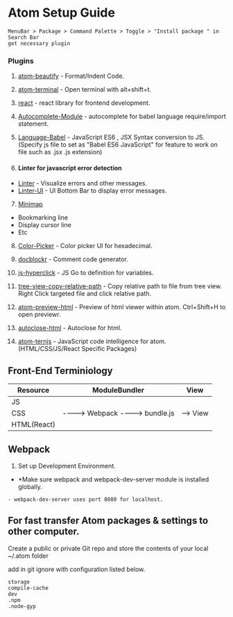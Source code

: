 # Atom Setup Guide
```
MenuBar > Package > Command Palette > Toggle > "Install package " in Search Bar
get necessary plugin
```
### Plugins

1. [atom-beautify](https://atom.io/packages/atom-beautify) - Format/Indent Code.

2. [atom-terminal](https://atom.io/packages/atom-terminal) - Open terminal with alt+shift+t.

3. [react](https://atom.io/packages/react) - react library for frontend development.

4. [Autocomplete-Module](https://atom.io/packages/autocomplete-modules) - autocomplete for babel language require/import statement.

5. [Language-Babel](https://atom.io/packages/language-babel) - JavaScript ES6 , JSX Syntax conversion to JS. (Specify js file to set as "Babel ES6 JavaScript" for feature to work on file such as .jsx .js extension)

6. #### Linter for javascript error detection
- [Linter](https://atom.io/packages/linter) - Visualize errors and other messages.
- [Linter-UI](https://atom.io/packages/linter-ui-default) - UI Bottom Bar to display error messages.

7. [Minimap](https://atom.io/packages/minimap)
 - Bookmarking line
 - Display cursor line
 - Etc
8. [Color-Picker](https://atom.io/packages/color-picker) - Color picker UI for hexadecimal.

9. [docblockr](https://atom.io/packages/docblockr) - Comment code generator.

10. [js-hyperclick](https://atom.io/packages/js-hyperclick) - JS Go to definition for variables.

11. [tree-view-copy-relative-path](https://atom.io/packages/tree-view-copy-relative-path) - Copy relative path to file from tree view. Right Click targeted file and click relative path.

12. [atom-preview-html](https://atom.io/packages/atom-html-preview) - Preview of html viewer within atom. Ctrl+Shift+H to open previewr.

13. [autoclose-html](https://atom.io/packages/autoclose-html) - Autoclose for html.

14. [atom-ternjs](https://atom.io/packages/atom-ternjs) - JavaScript code intelligence for atom.(HTML/CSS/JS/React Specific Packages)

## Front-End Terminiology

Resource | ModuleBundler | View
-------- | -------- | -----
JS | 
CSS |  ----> Webpack ----> bundle.js | -->  View
HTML(React) |

## Webpack

1. Set up Development Environment. 
 - *Make sure webpack and webpack-dev-server module is installed globally.
```
- webpack-dev-server uses port 8080 for localhost.
```


## For fast transfer Atom packages & settings to other computer.

Create a public or private Git repo and store the contents of your local ~/.atom folder

add in git ignore with configuration listed below.
```
storage
compile-cache
dev
.npm
.node-gyp
```
